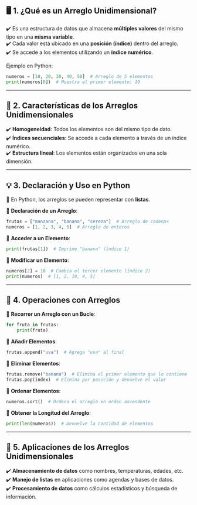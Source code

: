 ## **🖥️ 1. ¿Qué es un Arreglo Unidimensional?**  
✔️ Es una estructura de datos que almacena **múltiples valores** del mismo tipo en una **misma variable**.  
✔️ Cada valor está ubicado en una **posición (índice)** dentro del arreglo.  
✔️ Se accede a los elementos utilizando un **índice numérico**.  

Ejemplo en Python:  
```python
numeros = [10, 20, 30, 40, 50]  # Arreglo de 5 elementos
print(numeros[0])  # Muestra el primer elemento: 10
```

---

## **📂 2. Características de los Arreglos Unidimensionales**  
✔️ **Homogeneidad**: Todos los elementos son del mismo tipo de dato.  
✔️ **Índices secuenciales**: Se accede a cada elemento a través de un índice numérico.  
✔️ **Estructura lineal**: Los elementos están organizados en una sola dimensión.  

---

## **💡 3. Declaración y Uso en Python**  
📌 En Python, los arreglos se pueden representar con **listas**.  

📍 **Declaración de un Arreglo**:  
```python
frutas = ["manzana", "banana", "cereza"]  # Arreglo de cadenas
numeros = [1, 2, 3, 4, 5]  # Arreglo de enteros
```

📍 **Acceder a un Elemento**:  
```python
print(frutas[1])  # Imprime "banana" (índice 1)
```

📍 **Modificar un Elemento**:  
```python
numeros[2] = 10  # Cambia el tercer elemento (índice 2)
print(numeros)  # [1, 2, 10, 4, 5]
```

---

## **📌 4. Operaciones con Arreglos**  

📍 **Recorrer un Arreglo con un Bucle**:  
```python
for fruta in frutas:
    print(fruta)
```

📍 **Añadir Elementos**:  
```python
frutas.append("uva")  # Agrega "uva" al final
```

📍 **Eliminar Elementos**:  
```python
frutas.remove("banana")  # Elimina el primer elemento que lo contiene
frutas.pop(index)  # Elimina por posición y devuelve el valor
```

📍 **Ordenar Elementos**:  
```python
numeros.sort()  # Ordena el arreglo en orden ascendente
```

📍 **Obtener la Longitud del Arreglo**:  
```python
print(len(numeros))  # Devuelve la cantidad de elementos
```

---

## **📌 5. Aplicaciones de los Arreglos Unidimensionales**  
✔️ **Almacenamiento de datos** como nombres, temperaturas, edades, etc.  
✔️ **Manejo de listas** en aplicaciones como agendas y bases de datos.  
✔️ **Procesamiento de datos** como cálculos estadísticos y búsqueda de información.  


<!--stackedit_data:
eyJoaXN0b3J5IjpbLTE3MzM5NTcxMzhdfQ==
-->